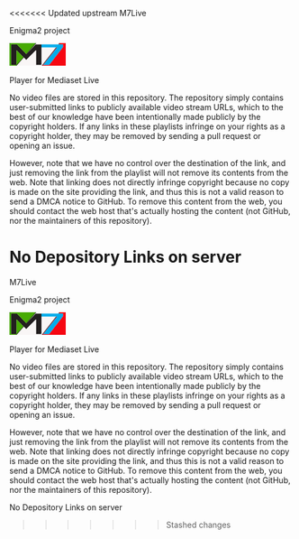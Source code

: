 <<<<<<< Updated upstream
M7Live

Enigma2 project

<img src="https://github.com/Belfagor2005/m7live/blob/main/usr/lib/enigma2/python/Plugins/Extensions/m7live/icon.png">

Player for Mediaset Live

No video files are stored in this repository. The repository simply contains user-submitted links to publicly available video stream URLs, which to the best of our knowledge have been intentionally made publicly by the copyright holders. If any links in these playlists infringe on your rights as a copyright holder, they may be removed by sending a pull request or opening an issue.

However, note that we have no control over the destination of the link, and just removing the link from the playlist will not remove its contents from the web. Note that linking does not directly infringe copyright because no copy is made on the site providing the link, and thus this is not a valid reason to send a DMCA notice to GitHub. To remove this content from the web, you should contact the web host that's actually hosting the content (not GitHub, nor the maintainers of this repository).

No Depository Links on server
=======
M7Live

Enigma2 project

<img src="https://github.com/Belfagor2005/m7live/blob/main/usr/lib/enigma2/python/Plugins/Extensions/m7live/icon.png">

Player for Mediaset Live

No video files are stored in this repository. The repository simply contains user-submitted links to publicly available video stream URLs, which to the best of our knowledge have been intentionally made publicly by the copyright holders. If any links in these playlists infringe on your rights as a copyright holder, they may be removed by sending a pull request or opening an issue.

However, note that we have no control over the destination of the link, and just removing the link from the playlist will not remove its contents from the web. Note that linking does not directly infringe copyright because no copy is made on the site providing the link, and thus this is not a valid reason to send a DMCA notice to GitHub. To remove this content from the web, you should contact the web host that's actually hosting the content (not GitHub, nor the maintainers of this repository).

No Depository Links on server
>>>>>>> Stashed changes
